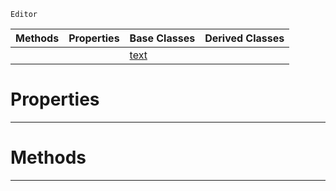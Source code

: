  `Editor`

|Methods|Properties|Base Classes|Derived Classes|
|---|---|---|---|
| | |[text](https://github.com/zeroengineteam/ZeroDocs/code_reference/class_reference/text.markdown)| |


 #  Properties


---  
 #  Methods


---  
 

 